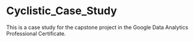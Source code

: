 # Cyclistic_Case_Study
This is a case study for the capstone project in the Google Data Analytics Professional Certificate.
